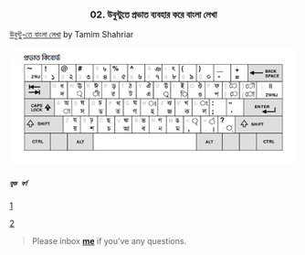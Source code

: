 <h3><p align="center">02. উবুন্টুতে প্রভাত ব্যবহার করে বাংলা লেখা</p></h3>

[উবুন্টু-তে বাংলা লেখা](https://www.youtube.com/watch?v=J53Mp8l-DP4&list=PLym69wpbTIIHolyIqj9O6e7XNn8YZZ7kD&index=6) by Tamim Shahriar

![screenshot](https://github.com/sdshoriot/SD-Shoriot-Library/blob/master/Others/images/1.%20%E0%A6%AA%E0%A7%8D%E0%A6%B0%E0%A6%AD%E0%A6%BE%E0%A6%A4%20%E0%A6%95%E0%A6%BF%E0%A6%AC%E0%A7%8B%E0%A6%B0%E0%A7%8D%E0%A6%A1.png)


##### ‍‍`যুক্ত বর্ণ`


[1](https://kivabe.com/%E0%A6%AC%E0%A6%BF%E0%A6%9C%E0%A7%9F-%E0%A6%95%E0%A6%BF%E0%A6%AC%E0%A7%8B%E0%A6%B0%E0%A7%8D%E0%A6%A1%E0%A7%87-%E0%A6%AF%E0%A7%81%E0%A6%95%E0%A7%8D%E0%A6%A4-%E0%A6%AC%E0%A6%B0%E0%A7%8D%E0%A6%A3/)

[2](https://bn.wikibooks.org/wiki/%E0%A6%AC%E0%A6%BE%E0%A6%82%E0%A6%B2%E0%A6%BE_%E0%A6%AF%E0%A7%81%E0%A6%95%E0%A7%8D%E0%A6%A4%E0%A6%BE%E0%A6%95%E0%A7%8D%E0%A6%B7%E0%A6%B0)


> Please inbox **[me](https://www.facebook.com/shoriot)** if you've any questions.